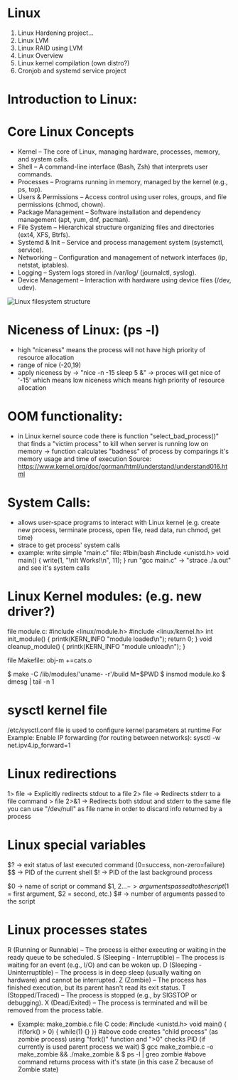 # Linux






1. Linux Hardening project...
2. Linux LVM
3. Linux RAID using LVM 
4. Linux Overview
5. Linux kernel compilation (own distro?)
6. Cronjob and systemd service project 


# Introduction to Linux:

# Core Linux Concepts
- Kernel – The core of Linux, managing hardware, processes, memory, and system calls.
- Shell – A command-line interface (Bash, Zsh) that interprets user commands.
- Processes – Programs running in memory, managed by the kernel (e.g., ps, top).
- Users & Permissions – Access control using user roles, groups, and file permissions (chmod, chown).
- Package Management – Software installation and dependency management (apt, yum, dnf, pacman).
- File System – Hierarchical structure organizing files and directories (ext4, XFS, Btrfs).
- Systemd & Init – Service and process management system (systemctl, service).
- Networking – Configuration and management of network interfaces (ip, netstat, iptables).
- Logging – System logs stored in /var/log/ (journalctl, syslog).
- Device Management – Interaction with hardware using device files (/dev, udev).



![Linux filesystem structure](https://www.linuxfoundation.org/hubfs/Imported_Blog_Media/standard-unix-filesystem-hierarchy-1.png)



# Niceness of Linux: (ps -l)
- high "niceness" means the process will not have high priority of resource allocation 
- range of nice (-20,19)
- apply niceness by -> "nice -n -15 sleep 5 &" -> proces will get nice of '-15' which means low niceness which means high priority of resource allocation

# OOM functionality:
- in Linux kernel source code there is function "select_bad_process()" that finds a "victim process" to kill when server is running low on memory -> function calculates "badness" of process by comparings it's memory usage and time of execution
Source: https://www.kernel.org/doc/gorman/html/understand/understand016.html

# System Calls:
- allows user-space programs to interact with Linux kernel (e.g. create new process, terminate process, open file, read data, run chmod, get time)
- strace to get process' system calls
- example:
write simple "main.c" file:
#!bin/bash
#include <unistd.h>
void main() {    write(1, "\nIt Works!\n", 11); }
run "gcc main.c" -> "strace ./a.out" and see it's system calls

# Linux Kernel modules: (e.g. new driver?)

file module.c:
#include <linux/module.h>
#include <linux/kernel.h>
int init_module() {
    printk(KERN_INFO "module loaded\n");
    return 0;
}
void cleanup_module() {
    printk(KERN_INFO "module unload\n");
}

file Makefile:
obj-m +=cats.o

$ make -C /lib/modules/'uname- -r'/build M=$PWD
$ insmod module.ko
$ dmesg | tail -n 1

# sysctl kernel file
/etc/sysctl.conf file is used to configure kernel parameters at runtime
For Example:
Enable IP forwarding (for routing between networks):
sysctl -w net.ipv4.ip_forward=1

# Linux redirections
1> file → Explicitly redirects stdout to a file
2> file → Redirects stderr to a file
command > file 2>&1 → Redirects both stdout and stderr to the same file
you can use "/dev/null" as file name in order to discard info returned by a process

# Linux special variables
$? -> exit status of last executed command (0=success, non-zero=failure)
$$ -> PID of the current shell
$! -> PID of the last background process

$0 -> name of script or command
$1, $2 ... -> arguments passed to the script ($1 = first argument, $2 = second, etc.)
$# -> number of arguments passed to the script

# Linux processes states

R (Running or Runnable) – The process is either executing or waiting in the ready queue to be scheduled.
S (Sleeping - Interruptible) – The process is waiting for an event (e.g., I/O) and can be woken up.
D (Sleeping - Uninterruptible) – The process is in deep sleep (usually waiting on hardware) and cannot be interrupted.
Z (Zombie) – The process has finished execution, but its parent hasn't read its exit status.
T (Stopped/Traced) – The process is stopped (e.g., by SIGSTOP or debugging).
X (Dead/Exited) – The process is terminated and will be removed from the process table.

- Example:
make_zombie.c file C code:
#include <unistd.h>
void main() { if(fork() > 0) {  while(1) {} }}
#above code creates "child process" (as zombie process) using "fork()" function and ">0" checks PID (if currently is used parent process we wait)
$ gcc make_zombie.c -o make_zombie && ./make_zombie &
$ ps -l | greo zombie 
#above command returns process with it's state (in this case Z because of Zombie state)



